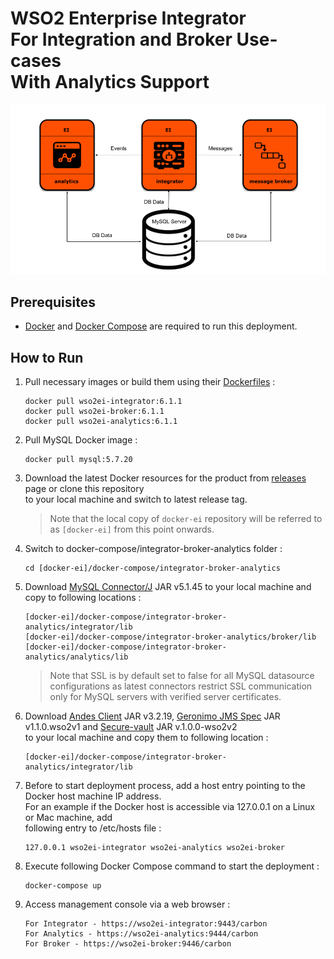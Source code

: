 # WSO2 Enterprise Integrator <br> For Integration and Broker Use-cases <br> With Analytics Support

![alt tag](deployment-diagram.png)

## Prerequisites

  * [Docker](https://www.docker.com/get-docker) and [Docker Compose](https://docs.docker.com/compose/install/#install-compose) are required to run this deployment.

## How to Run

  1. Pull necessary images or build them using their [Dockerfiles](../../dockerfiles) :
     ```
     docker pull wso2ei-integrator:6.1.1
     docker pull wso2ei-broker:6.1.1
     docker pull wso2ei-analytics:6.1.1
     ```

  2. Pull MySQL Docker image :
     ```
     docker pull mysql:5.7.20
     ```

  3. Download the latest Docker resources for the product from [releases](https://github.com/wso2/docker-ei/releases) 
     page or clone this repository <br> to your local machine and switch to latest release tag.
     
     > Note that the local copy of `docker-ei` repository will be referred to as `[docker-ei]` from this point onwards.

  4. Switch to docker-compose/integrator-broker-analytics folder :
     ```
     cd [docker-ei]/docker-compose/integrator-broker-analytics
     ```

  5. Download [MySQL Connector/J](https://dev.mysql.com/downloads/connector/j/) JAR v5.1.45 to your local machine and copy to following locations :
     ```
     [docker-ei]/docker-compose/integrator-broker-analytics/integrator/lib
     [docker-ei]/docker-compose/integrator-broker-analytics/broker/lib
     [docker-ei]/docker-compose/integrator-broker-analytics/analytics/lib
     ```
     
     > Note that SSL is by default set to false for all MySQL datasource configurations as latest connectors restrict SSL communication only for MySQL servers with verified server certificates.
     
  6. Download [Andes Client](http://maven.wso2.org/nexus/content/groups/wso2-public/org/wso2/andes/wso2/andes-client/3.2.19/) JAR v3.2.19,
     [Geronimo JMS Spec](http://maven.wso2.org/nexus/content/groups/wso2-public/org/apache/geronimo/specs/wso2/geronimo-jms_1.1_spec/1.1.0.wso2v1/) JAR v1.1.0.wso2v1 and
     [Secure-vault](http://maven.wso2.org/nexus/content/groups/wso2-public/org/wso2/securevault/org.wso2.securevault/1.0.0-wso2v2/) JAR v.1.0.0-wso2v2 <br>
     to your local machine and copy them to following location :
     ```
     [docker-ei]/docker-compose/integrator-broker-analytics/integrator/lib
     ```

  7. Before to start deployment process, add a host entry pointing to the Docker host machine IP address. <br>
     For an example if the Docker host is accessible via 127.0.0.1 on a Linux or Mac machine, add <br>
     following entry to /etc/hosts file :
     ```
     127.0.0.1 wso2ei-integrator wso2ei-analytics wso2ei-broker
     ```
     
  8. Execute following Docker Compose command to start the deployment :
     ```
     docker-compose up
     ```

  9. Access management console via a web browser :
     ```
     For Integrator - https://wso2ei-integrator:9443/carbon
     For Analytics - https://wso2ei-analytics:9444/carbon
     For Broker - https://wso2ei-broker:9446/carbon
     ```
